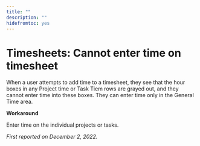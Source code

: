 ```yaml
---
title: ""
description: ""
hidefromtoc: yes
---
```


# Timesheets: Cannot enter time on timesheet

When a user attempts to add time to a timesheet, they see that the hour boxes in any Project time or Task Tiem rows are grayed out, and they cannot enter time into these boxes. They can enter time only in the General Time area.

**Workaround**

Enter time on the individual projects or tasks.

_First reported on December 2, 2022._

